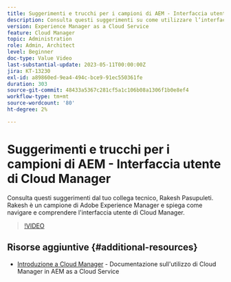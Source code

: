 ```yaml
---
title: Suggerimenti e trucchi per i campioni di AEM - Interfaccia utente di Cloud Manager
description: Consulta questi suggerimenti su come utilizzare l’interfaccia utente di Cloud Manager dal campione ed esperto di AEM, Rakesh Pasupuleti.
version: Experience Manager as a Cloud Service
feature: Cloud Manager
topic: Administration
role: Admin, Architect
level: Beginner
doc-type: Value Video
last-substantial-update: 2023-05-11T00:00:00Z
jira: KT-13230
exl-id: a89860ed-9ea4-494c-bce9-91ec550361fe
duration: 303
source-git-commit: 48433a5367c281cf5a1c106b08a1306f1b0e8ef4
workflow-type: tm+mt
source-wordcount: '80'
ht-degree: 2%

---
```


# Suggerimenti e trucchi per i campioni di AEM - Interfaccia utente di Cloud Manager

Consulta questi suggerimenti dal tuo collega tecnico, Rakesh Pasupuleti. Rakesh è un campione di Adobe Experience Manager e spiega come navigare e comprendere l&#39;interfaccia utente di Cloud Manager.

>[!VIDEO](https://video.tv.adobe.com/v/3419298?quality=12&learn=on)

## Risorse aggiuntive {#additional-resources}

* [Introduzione a Cloud Manager](https://experienceleague.adobe.com/docs/experience-manager-cloud-service/content/onboarding/concepts/cloud-manager-introduction.html) - Documentazione sull&#39;utilizzo di Cloud Manager in AEM as a Cloud Service
